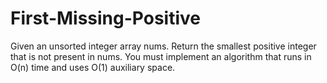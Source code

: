 # First-Missing-Positive
Given an unsorted integer array nums. Return the smallest positive integer that is not present in nums.  You must implement an algorithm that runs in O(n) time and uses O(1) auxiliary space.
